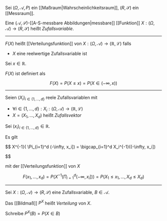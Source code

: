 Sei $(\Omega, \mathcal{A}, P)$ ein [[Maßraum|Wahrscheinlichkeitsraum]], $(R, \mathscr{S})$ ein [[Messraum]].

Eine $(\mathcal{A}, \mathscr{S})$-[[A-S-messbare Abbildungen|messbare]] [[Funktion]] $X : (\Omega, \mathcal{A}) \to (R, \mathscr{S})$ heißt *Zufallsvariable*.

---

$F(X)$ heißt [[Verteilungsfunktion]] von $X : (\Omega, \mathcal{A}) \to (\mathbb{R}, \mathcal{L})$ falls
- $X$ eine reelwertige Zufallsvariable ist

Sei $x \in \mathbb{R}$.

$F(X)$ ist definiert als

$$
	F(X) = P(X \le x) = P(X \in (-\infty, x))
$$

---

Seien $(X_i)_{i \in \{ 1, \dots, d \}}$ reele Zufallsvariablen mit
- $\forall i \in \{ 1, \dots, d \} : X_i : (\Omega, \mathcal{A}) \to (\mathbb{R}, \mathcal{L})$
- $X = (X_1, \dots, X_d)$ heißt *Zufallsvektor*

Sei $(x_i)_{i \in \{ 1, \dots, d \}} \in \mathbb{R}$.

Es gilt

$$
	X^{-1}( \Pi_{i=1}^d (-\infty, x_i]) = \bigcap_{i=1}^d X_i^{-1}((-\infty, x_i])

$$

mit der [[Verteilungsfunktion]] von $X$

$$
	F(x_1, \dots, x_d) = P(X^{-1}(\Pi_{i=1}^d (-\infty, x_i])) = P(X_1 \le x_1, \dots, X_d \le X_d)
$$

---

Sei $X : (\Omega, \mathcal{A}) \to (R, \mathscr{S})$ eine Zufallsvariable, $B \in \mathcal{A}$.

Das [[Bildmaß]] $P^X$ heißt *Verteilung* von $X$.

Schreibe $P^X(B) = P(X \in B)$